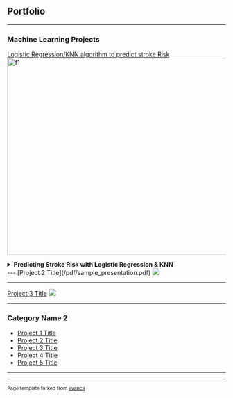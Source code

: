 ## Portfolio

---

### Machine Learning Projects

[Logistic Regression/KNN algorithm to predict stroke Risk](https://github.com/KaylenaMann/HW2)
<img width="576" height="453" alt="f1" src="https://github.com/user-attachments/assets/12d8cf82-e61d-4a0f-8bb9-4c4c6df7d7f7" />

<details>
<summary><strong>Predicting Stroke Risk with Logistic Regression & KNN</strong></summary>

![Stroke Model](https://github.com/user-attachments/assets/12d8cf82-e61d-4a0f-8bb9-4c4c6df7d7f7)

Developed a binary classification model to predict stroke risk based on patient characteristics.  
Compared **Logistic Regression,** **K-Nearest Neighbors (KNN),**, and **Ridge Regression,** evaluating model performance with **F1-score**, **ROC-AUC**, and **precision-recall** metrics.

**Skills:** Python · scikit-learn · pandas · model evaluation  
[🔗 View on GitHub](https://github.com/KaylenaMann/HW2)
</details>
---
[Project 2 Title](/pdf/sample_presentation.pdf)
<img src="images/dummy_thumbnail.jpg?raw=true"/>

---
[Project 3 Title](http://example.com/)
<img src="images/dummy_thumbnail.jpg?raw=true"/>

---

### Category Name 2

- [Project 1 Title](http://example.com/)
- [Project 2 Title](http://example.com/)
- [Project 3 Title](http://example.com/)
- [Project 4 Title](http://example.com/)
- [Project 5 Title](http://example.com/)

---




---
<p style="font-size:11px">Page template forked from <a href="https://github.com/evanca/quick-portfolio">evanca</a></p>
<!-- Remove above link if you don't want to attibute -->
